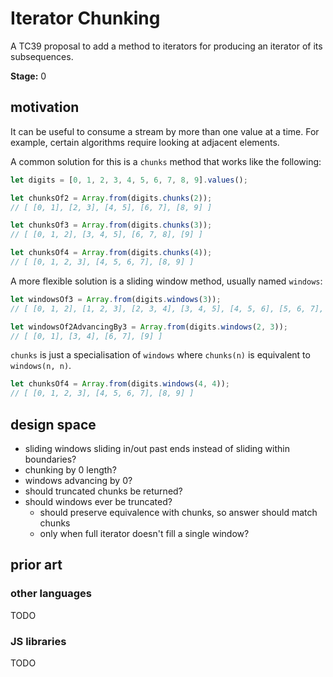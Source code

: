 Iterator Chunking
=================

A TC39 proposal to add a method to iterators for producing an iterator of its subsequences.

**Stage:** 0

## motivation

It can be useful to consume a stream by more than one value at a time. For example, certain algorithms require looking at adjacent elements.

A common solution for this is a `chunks` method that works like the following:

```js
let digits = [0, 1, 2, 3, 4, 5, 6, 7, 8, 9].values();

let chunksOf2 = Array.from(digits.chunks(2));
// [ [0, 1], [2, 3], [4, 5], [6, 7], [8, 9] ]

let chunksOf3 = Array.from(digits.chunks(3));
// [ [0, 1, 2], [3, 4, 5], [6, 7, 8], [9] ]

let chunksOf4 = Array.from(digits.chunks(4));
// [ [0, 1, 2, 3], [4, 5, 6, 7], [8, 9] ]
```

A more flexible solution is a sliding window method, usually named `windows`:

```js
let windowsOf3 = Array.from(digits.windows(3));
// [ [0, 1, 2], [1, 2, 3], [2, 3, 4], [3, 4, 5], [4, 5, 6], [5, 6, 7], [6, 7, 8], [7, 8, 9] ]

let windowsOf2AdvancingBy3 = Array.from(digits.windows(2, 3));
// [ [0, 1], [3, 4], [6, 7], [9] ]
```

`chunks` is just a specialisation of `windows` where `chunks(n)` is equivalent to `windows(n, n)`.

```js
let chunksOf4 = Array.from(digits.windows(4, 4));
// [ [0, 1, 2, 3], [4, 5, 6, 7], [8, 9] ]
```

## design space

* sliding windows sliding in/out past ends instead of sliding within boundaries?
* chunking by 0 length?
* windows advancing by 0?
* should truncated chunks be returned?
* should windows ever be truncated?
  * should preserve equivalence with chunks, so answer should match chunks
  * only when full iterator doesn't fill a single window?

## prior art

### other languages

TODO

### JS libraries

TODO
